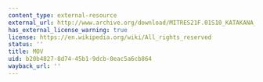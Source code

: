```yaml
---
content_type: external-resource
external_url: http://www.archive.org/download/MITRES21F.01S10_KATAKANA_EXERCISES/1c4.mov
has_external_license_warning: true
license: https://en.wikipedia.org/wiki/All_rights_reserved
status: ''
title: MOV
uid: b20b4827-8d74-45b1-9dcb-0eac5a6cb864
wayback_url: ''
---
```

